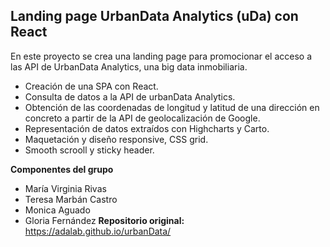 ## Landing page UrbanData Analytics (uDa) con React

En este proyecto se crea una landing page para promocionar el acceso a las API de UrbanData Analytics, una big data inmobiliaria. 
 * Creación de una SPA con React.
 * Consulta de datos a la API de urbanData Analytics.
 * Obtención de las coordenadas de longitud y latitud de una dirección en concreto a partir de la API de geolocalización de Google.
 * Representación de datos extraídos con Highcharts y Carto.
 * Maquetación y diseño responsive, CSS grid.
 * Smooth scrooll y sticky header.
 
 __Componentes del grupo__

* María Virginia Rivas
* Teresa Marbán Castro
* Monica Aguado
* Gloria Fernández
__Repositorio original:__ https://adalab.github.io/urbanData/
